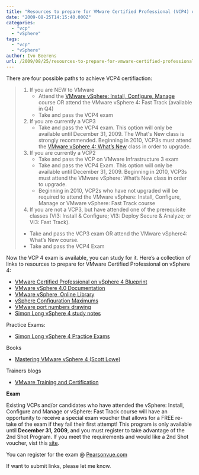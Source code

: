 ```yaml
---
title: "Resources to prepare for VMware Certified Professional (VCP4) on vSphere 4"
date: "2009-08-25T14:15:40.000Z"
categories: 
  - "vcp"
  - "vSphere"
tags: 
  - "vcp"
  - "vSphere"
author: Ivo Beerens
url: /2009/08/25/resources-to-prepare-for-vmware-certified-professional-on-vsphere-4/
---
```

There are four possible paths to achieve VCP4 certifiaction:
> 1. If you are NEW to VMware
>     - Attend the [VMware vSphere: Install, Configure, Manage](http://mylearn.VMware.com/mgrreg/courses.cfm?ui=www&a=one&id_subject=10103) course OR attend the VMware vSphere 4: Fast Track (available in Q4)
>     - Take and pass the VCP4 exam
> 2. If you are currently a VCP3
>     - Take and pass the VCP4 exam. This option will only be available until December 31, 2009. The What's New class is strongly recommended. Beginning in 2010, VCP3s must attend the [VMware vSphere 4: What’s New](http://mylearn.VMware.com/mgrreg/courses.cfm?ui=www&a=one&id_subject=10069) class in order to upgrade.
> 3. If you are currently a VCP2
>     - Take and pass the VCP on VMware Infrastructure 3 exam
>     - Take and pass the VCP4 Exam. This option will only be available until December 31, 2009. Beginning in 2010, VCP3s must attend the VMware vSphere: What’s New class in order to upgrade.
>     - Beginning in 2010, VCP2s who have not upgraded will be required to attend the VMware vSphere: Install, Configure, Manage or VMware vSphere: Fast Track course
> 4. If you are not a VCP3, but have attended one of the prerequisite classes (VI3: Install & Configure; VI3: Deploy Secure & Analyze; or VI3: Fast Track).
> - Take and pass the VCP3 exam OR attend the VMware vSphere4: What’s New course.
> - Take and pass the VCP4 Exam

Now the VCP 4 exam is available, you can study for it. Here’s a collection of links to resources to prepare for VMware Certified Professional on vSphere 4:
- [VMware Certified Professional on vSphere 4 Blueprint](http://mylearn.VMware.com/lcms/mL_faq/2726/VCPonvSphere4ExamBlueprint.pdf)
- [VMware vSphere 4.0 Documentation](http://www.VMware.com/support/pubs/vs_pages/vsp_pubs_esx40_vc40.html)
- [VMware vSphere  Online Library](http://pubs.VMware.com/vsp40/wwhelp/wwhimpl/js/html/wwhelp.htm#href=welcome/welcome.html)
- [vSphere Configuration Maximums](http://www.VMware.com/pdf/vSphere4/r40/vsp_40_config_max.pdf)
- [VMware port numbers drawing](http://www.virtualinsanity.com/wp-content/uploads/connections-ports-esx.pdf)
- [Simon Long vSphere 4 study notes](http://www.simonlong.co.uk/blog/vcp-vSphere-upgrade-study-notes/)

Practice Exams:
- [Simon Long vSphere 4 Practice Exams](http://www.simonlong.co.uk/blog/vcp-vSphere-4-practice-exam/)

Books
- [Mastering VMware vSphere 4 (Scott Lowe](http://www.amazon.com/gp/product/0470481382/ref=s9_simz_gw_s1_p14_i1?pf_rd_m=ATVPDKIKX0DER&pf_rd_s=center-1&pf_rd_r=15Z4MFP4BTXBEQV0D48N&pf_rd_t=101&pf_rd_p=470938131&pf_rd_i=507846))

Trainers blogs
- [VMware Training and Certification](http://VMwaretraining.blogspot.com/) 

**Exam**

Existing VCPs and/or candidates who have attended the vSphere: Install, Configure and Manage or vSphere: Fast Track course will have an opportunity to receive a special exam voucher that allows for a FREE re-take of the exam if they fail their first attempt! This program is only available until **December 31, 2009**, and you must register to take advantage of the 2nd Shot Program. If you meet the requirements and would like a 2nd Shot voucher, vist this [site](http://mylearn.VMware.com/mgrReg/register.cfm?course=53467&user=0&operator=0&pwd=&order=0&mL_method=register&rMethod=register&ui=www&token=none). 

You can register for the exam @ [Pearsonvue.com](http://pearsonvue.com/VMware/) 

If want to submit links, please let me know.